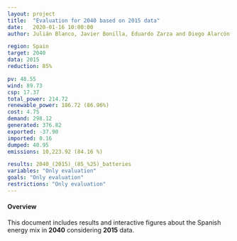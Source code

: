 ```yaml
---
layout: project
title:  "Evaluation for 2040 based on 2015 data"
date:   2020-01-16 10:00:00
author: Julián Blanco, Javier Bonilla, Eduardo Zarza and Diego Alarcón

region: Spain
target: 2040
data: 2015
reduction: 85%

pv: 48.55
wind: 89.73
csp: 17.37
total_power: 214.72
renewable_power: 186.72 (86.96%)
cost: 4.75
demand: 298.12
generated: 376.82
exported: -37.90
imported: 0.16
dumped: 40.95
emissions: 10,223.92 (84.16 %)

results: 2040_(2015)_(85_%25)_batteries
variables: "Only evaluation"
goals: "Only evaluation"
restrictions: "Only evaluation"
---
```

#### Overview
This document includes results and interactive figures about the Spanish energy mix in **2040** considering **2015** data.
<br>
<br>
